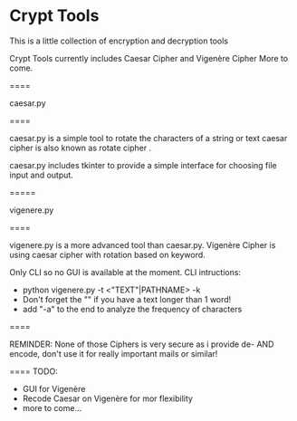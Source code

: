 Crypt Tools
=====

This is a little collection of encryption and decryption tools

Crypt Tools currently includes Caesar Cipher and Vigenère Cipher
More to come.

====

caesar.py

====

caesar.py is a simple tool to rotate the characters of a string or text
caesar cipher is also known as rotate cipher
.

caesar.py includes tkinter to provide a simple interface for choosing file input and output.

=====

vigenere.py

====

vigenere.py is a more advanced tool than caesar.py.
Vigenère Cipher is using caesar cipher with rotation based on keyword.

Only CLI so no GUI is available at the moment.
CLI intructions: 
  - python vigenere.py -t <"TEXT"|PATHNAME> -k <KEY>
  - Don't forget the "" if you have a text longer than 1 word!
  - add "-a" to the end to analyze the frequency of characters


====

REMINDER: None of those Ciphers is very secure as i provide de- AND encode, 
don't use it for really important mails or similar!

====
TODO:
 - GUI for Vigenère
 - Recode Caesar on Vigenère for mor flexibility
 - more to come...
